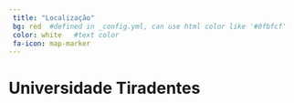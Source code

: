 ```yaml
---
 title: "Localização"
 bg: red  #defined in _config.yml, can use html color like '#0fbfcf'
 color: white   #text color
 fa-icon: map-marker
---
```


# Universidade Tiradentes

<script src='https://maps.googleapis.com/maps/api/js?v=3.exp'></script><div style='overflow:hidden;height:600px;width:100%;'><div id='gmap_canvas' style='height:600px;width:100%;'></div><div><small><a href="http://embedgooglemaps.com">									embed google map							</a></small></div><div><small><a href="http://www.proxysitereviews.com /lime-proxies/">lime proxies</a></small></div><style>#gmap_canvas img{max-width:none!important;background:none!important}</style></div><script type='text/javascript'>function init_map(){var myOptions = {zoom:16,center:new google.maps.LatLng(-10.9698165,-37.05847940000001),mapTypeId: google.maps.MapTypeId.ROADMAP};map = new google.maps.Map(document.getElementById('gmap_canvas'), myOptions);marker = new google.maps.Marker({map: map,position: new google.maps.LatLng(-10.9698165,-37.05847940000001)});infowindow = new google.maps.InfoWindow({content:'<strong style="color: black">Universidade Tiradentes</strong><p style="color: gray">Av. Murilo Dantas, 300 49032-490, Aracaju – SE</p>'});google.maps.event.addListener(marker, 'click', function(){infowindow.open(map,marker);});infowindow.open(map,marker);}google.maps.event.addDomListener(window, 'load', init_map);</script>
